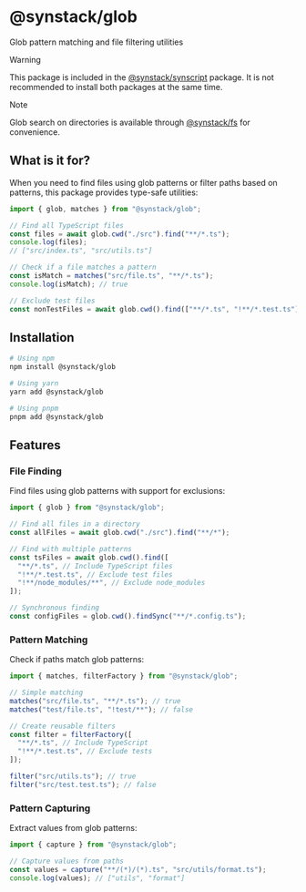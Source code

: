 # @synstack/glob

Glob pattern matching and file filtering utilities

> [!WARNING]
> This package is included in the [@synstack/synscript](https://github.com/pAIrprogio/synscript) package. It is not recommended to install both packages at the same time.

> [!NOTE]
> Glob search on directories is available through [@synstack/fs](../fs/README.md) for convenience.

## What is it for?

When you need to find files using glob patterns or filter paths based on patterns, this package provides type-safe utilities:

```typescript
import { glob, matches } from "@synstack/glob";

// Find all TypeScript files
const files = await glob.cwd("./src").find("**/*.ts");
console.log(files);
// ["src/index.ts", "src/utils.ts"]

// Check if a file matches a pattern
const isMatch = matches("src/file.ts", "**/*.ts");
console.log(isMatch); // true

// Exclude test files
const nonTestFiles = await glob.cwd().find(["**/*.ts", "!**/*.test.ts"]);
```

## Installation

```bash
# Using npm
npm install @synstack/glob

# Using yarn
yarn add @synstack/glob

# Using pnpm
pnpm add @synstack/glob
```

## Features

### File Finding

Find files using glob patterns with support for exclusions:

```typescript
import { glob } from "@synstack/glob";

// Find all files in a directory
const allFiles = await glob.cwd("./src").find("**/*");

// Find with multiple patterns
const tsFiles = await glob.cwd().find([
  "**/*.ts", // Include TypeScript files
  "!**/*.test.ts", // Exclude test files
  "!**/node_modules/**", // Exclude node_modules
]);

// Synchronous finding
const configFiles = glob.cwd().findSync("**/*.config.ts");
```

### Pattern Matching

Check if paths match glob patterns:

```typescript
import { matches, filterFactory } from "@synstack/glob";

// Simple matching
matches("src/file.ts", "**/*.ts"); // true
matches("test/file.ts", "!test/**"); // false

// Create reusable filters
const filter = filterFactory([
  "**/*.ts", // Include TypeScript
  "!**/*.test.ts", // Exclude tests
]);

filter("src/utils.ts"); // true
filter("src/test.test.ts"); // false
```

### Pattern Capturing

Extract values from glob patterns:

```typescript
import { capture } from "@synstack/glob";

// Capture values from paths
const values = capture("**/(*)/(*).ts", "src/utils/format.ts");
console.log(values); // ["utils", "format"]
```
